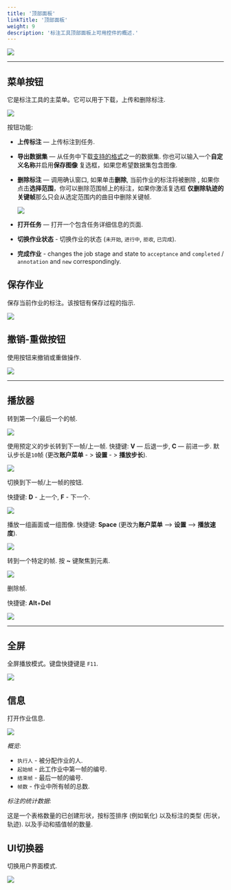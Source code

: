 ```yaml
---
title: '顶部面板'
linkTitle: '顶部面板'
weight: 9
description: '标注工具顶部面板上可用控件的概述.'
---
```


![](/images/image035.jpg)

---

## 菜单按钮

它是标注工具的主菜单。它可以用于下载，上传和删除标注.

![](/images/image051.jpg)

按钮功能:

- **上传标注** — 上传标注到任务.
- **导出数据集** — 从任务中下载[支持的格式](/docs/manual/advanced/formats/)之一的数据集.
  你也可以输入一个**自定义名称**并启用**保存图像**
  复选框，如果您希望数据集包含图像.
- **删除标注** — 调用确认窗口, 如果单击**删除**, 当前作业的标注将被删除
  , 如果你点击**选择范围**，你可以删除范围帧上的标注，如果你激活复选框
  **仅删除轨迹的关键帧**那么只会从选定范围内的曲目中删除关键帧.

  ![](/images/image229.jpg)

- **打开任务** — 打开一个包含任务详细信息的页面.
- **切换作业状态** - 切换作业的状态 (`未开始`, `进行中`, `拒收`, `已完成`).
- **完成作业** - changes the job stage and state
  to `acceptance` and `completed` / `annotation` and `new` correspondingly.

## 保存作业

保存当前作业的标注。该按钮有保存过程的指示.

![](/images/image141.jpg)

## 撤销-重做按钮

使用按钮来撤销或重做操作.

![](/images/image061.jpg)

---


## 播放器

转到第一个/最后一个的帧.

![](/images/image036.jpg)

使用预定义的步长转到下一帧/上一帧. 快捷键:
**V** — 后退一步, **C** — 前进一步. 默认步长是`10`帧
(更改**账户菜单** - > **设置** - > **播放步长**).

![](/images/image037.jpg)

切换到下一帧/上一帧的按钮.

快捷键: **D** - 上一个, **F** - 下一个.

![](/images/image040.jpg)

播放一组画面或一组图像.
快捷键: **Space** (更改为**账户菜单** —> **设置** —> **播放速度**).

![](/images/image041.jpg)

转到一个特定的帧. 按 **~** 键聚焦到元素.

![](/images/image060.jpg)

删除帧.

快捷键: **Alt**+**Del**

![](/images/delete_frame.jpg)

---

## 全屏

全屏播放模式。键盘快捷键是 `F11`.

![](/images/image143.jpg)

## 信息

打开作业信息.

![](/images/image144_detrac.jpg)

_概览_:

- `执行人` - 被分配作业的人.
- `起始帧` - 此工作业中第一帧的编号.
- `结束帧` - 最后一帧的编号.
- `帧数` - 作业中所有帧的总数.

_标注的统计数据_:

这是一个表格数量的已创建形状，按标签排序 (例如氧化)
以及标注的类型 (形状，轨迹). 以及手动和插值帧的数量.

## UI切换器

切换用户界面模式.

![](/images/image145.jpg)
